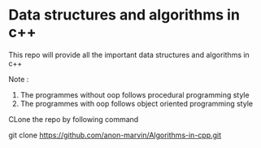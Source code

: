 # Data structures and algorithms in c++
This repo will provide all the important data structures and algorithms in c++


Note : 
1) The programmes without oop follows procedural programming style
2) The programmes with oop follows object oriented  programming style

CLone the repo by following command 

git clone https://github.com/anon-marvin/Algorithms-in-cpp.git
